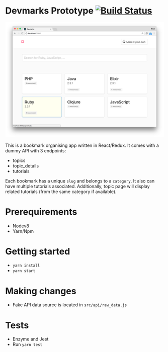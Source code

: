 # Devmarks Prototype [![Build Status](https://travis-ci.org/blazejhadzik/devmarks.svg?branch=master)](https://travis-ci.org/blazejhadzik/devmarks)

![Devmarks Screenshot](devmarks_screenshot.png)

This is a bookmark organising app written in React/Redux.
It comes with a dummy API with 3 endpoints:

- topics
- topic_details
- tutorials

Each bookmark has a unique `slug` and belongs to a `category`. It also can
have multiple tutorials associated. Additionally, topic page will display
related tutorials (from the same category if available).

# Prerequirements

- Nodev8
- Yarn/Npm

# Getting started

- `yarn install`
- `yarn start`

# Making changes

- Fake API data source is located in `src/api/raw_data.js`

# Tests

- Enzyme and Jest
- Run `yarn test`
